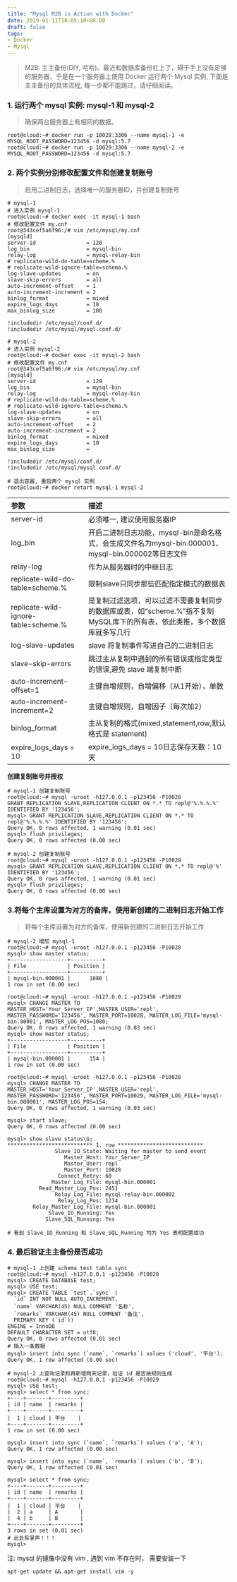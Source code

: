 ```yaml
---
title: "Mysql M2B in Action with Docker"
date: 2019-01-11T18:05:10+08:00
draft: false
tags:
- Docker
- Mysql
---
```



> M2B: 主主备份(DIY, 哈哈)。最近和数据库备份杠上了，碍于手上没有足够的服务器，于是在一个服务器上使用 Docker 运行两个 Mysql 实例, 下面是主主备份的具体流程, 每一步都不能跳过，请仔细阅读。


### 1. 运行两个 mysql 实例: mysql-1 和 mysql-2

> 确保两台服务器上有相同的数据。

```
root@cloud:~# docker run -p 10028:3306 --name mysql-1 -e MYSQL_ROOT_PASSWORD=123456 -d mysql:5.7
root@cloud:~# docker run -p 10029:3306 --name mysql-2 -e MYSQL_ROOT_PASSWORD=123456 -d mysql:5.7
```

### 2. 两个实例分别修改配置文件和创建复制账号
> 启用二进制日志，选择唯一的服务器ID，并创建复制账号

```
# mysql-1
# 进入实例 mysql-1
root@cloud:~# docker exec -it mysql-1 bash
# 修改配置文件 my.cnf
root@343cef5a6f96:/# vim /etc/mysql/my.cnf
[mysqld]
server-id                = 128
log_bin                  = mysql-bin
relay-log                = mysql-relay-bin
# replicate-wild-do-table=scheme.%
# replicate-wild-ignore-table=schema.%
log-slave-updates        = on
slave-skip-errors        = all
auto-increment-offset    = 1
auto-increment-increment = 2
binlog_format            = mixed
expire_logs_days         = 10
max_binlog_size          = 100

!includedir /etc/mysql/conf.d/
!includedir /etc/mysql/mysql.conf.d/

# mysql-2
# 进入实例 mysql-2
root@cloud:~# docker exec -it mysql-2 bash
# 修改配置文件 my.cnf
root@343cef5a6f96:/# vim /etc/mysql/my.cnf
[mysqld]
server-id                = 129
log_bin                  = mysql-bin
relay-log                = mysql-relay-bin
# replicate-wild-do-table=scheme.%
# replicate-wild-ignore-table=schema.%
log-slave-updates        = on
slave-skip-errors        = all
auto-increment-offset    = 2
auto-increment-increment = 2
binlog_format            = mixed
expire_logs_days         = 10
max_binlog_size          =

!includedir /etc/mysql/conf.d/
!includedir /etc/mysql/mysql.conf.d/

# 退出容器, 重启两个 mysql 实例
root@cloud:~# docker retart mysql-1 mysql-2
```



|参数   | 描述   |
|:----|:----|
| server-id   | 必须唯一, 建议使用服务器IP   | 
| log_bin   | 开启二进制日志功能，mysql-bin是命名格式，会生成文件名为mysql-bin.000001、mysql-bin.000002等日志文件   | 
| relay-log   | 作为从服务器时的中继日志   | 
| replicate-wild-do-table=scheme.%     | 限制slave只同步那些匹配指定模式的数据表  | 
| replicate-wild-ignore-table=scheme.%     | 是复制过滤选项，可以过滤不需要复制同步的数据库或表，如“scheme.%”指不复制MySQL库下的所有表，依此类推，多个数据库就多写几行   | 
| log-slave-updates   | slave 将复制事件写进自己的二进制日志   | 
| slave-skip-errors   | 跳过主从复制中遇到的所有错误或指定类型的错误,避免 slave 端复制中断   | 
| auto-increment-offset=1   | 主键自增规则，自增偏移（从1开始），单数   | 
| auto-increment-increment=2   | 主键自增规则，自增因子（每次加2）   | 
| binlog_format   | 主从复制的格式(mixed,statement,row,默认格式是 statement)   | 
| expire_logs_days = 10   | expire_logs_days = 10日志保存天数：10天   | 

**创建复制账号并授权**
```
# mysql-1 创建复制账号
root@cloud:~# mysql -uroot -h127.0.0.1 -p123456 -P10028
GRANT REPLICATION SLAVE,REPLICATION CLIENT ON *.* TO repl@'%.%.%.%' IDENTIFIED BY '123456';
mysql> GRANT REPLICATION SLAVE,REPLICATION CLIENT ON *.* TO repl@'%.%.%.%' IDENTIFIED BY '123456';
Query OK, 0 rows affected, 1 warning (0.01 sec)
mysql> flush privileges;
Query OK, 0 rows affected (0.00 sec)

# mysql-2 创建复制账号
root@cloud:~# mysql -uroot -h127.0.0.1 -p123456 -P10029
mysql> GRANT REPLICATION SLAVE,REPLICATION CLIENT ON *.* TO repl@'%' IDENTIFIED BY '123456';
Query OK, 0 rows affected, 1 warning (0.01 sec)
mysql> flush privileges;
Query OK, 0 rows affected (0.00 sec)
```
### 3.将每个主库设置为对方的备库，使用新创建的二进制日志开始工作

> 将每个主库设置为对方的备库，使用新创建的二进制日志开始工作

```
# mysql-2 增加 mysql-1 
root@cloud:~# mysql -uroot -h127.0.0.1 -p123456 -P10028
mysql> show master status;
+------------------+----------+
| File             | Position | 
+------------------+----------+
| mysql-bin.000001 |      1080 |
1 row in set (0.00 sec)

root@cloud:~# mysql -uroot -h127.0.0.1 -p123456 -P10029
mysql> CHANGE MASTER TO MASTER_HOST='Your_Server_IP',MASTER_USER='repl', MASTER_PASSWORD='123456', MASTER_PORT=10028, MASTER_LOG_FILE='mysql-bin.00001', MASTER_LOG_POS=1080;
Query OK, 0 rows affected, 1 warning (0.03 sec)
mysql> show master status;
+------------------+----------+
| File             | Position | 
+------------------+----------+
| mysql-bin.000001 |      154 |
1 row in set (0.00 sec)

root@cloud:~# mysql -uroot -h127.0.0.1 -p123456 -P10028
mysql> CHANGE MASTER TO MASTER_HOST='Your_Server_IP',MASTER_USER='repl', MASTER_PASSWORD='123456', MASTER_PORT=10029, MASTER_LOG_FILE='mysql-bin.000001', MASTER_LOG_POS=154;
Query OK, 0 rows affected, 1 warning (0.03 sec)

mysql> start slave;
Query OK, 0 rows affected (0.00 sec)

mysql> show slave status\G;
*************************** 1. row ***************************
               Slave_IO_State: Waiting for master to send event
                  Master_Host: Your_Server_IP
                  Master_User: repl
                  Master_Port: 10028
                Connect_Retry: 60
              Master_Log_File: mysql-bin.000001
          Read_Master_Log_Pos: 2451
               Relay_Log_File: mysql-relay-bin.000002
                Relay_Log_Pos: 1234
        Relay_Master_Log_File: mysql-bin.000001
             Slave_IO_Running: Yes
            Slave_SQL_Running: Yes

# 看到 Slave_IO_Running 和 Slave_SQL_Running 均为 Yes 表明配置成功
```

### 4. 最后验证主主备份是否成功
```
# mysql-1 上创建 schema test table sync
root@cloud:~# mysql -h127.0.0.1 -p123456 -P10028
mysql> CREATE DATABASE test;
mysql> USE test;
mysql> CREATE TABLE `test`.`sync` (
  `id` INT NOT NULL AUTO_INCREMENT,
  `name` VARCHAR(45) NULL COMMENT '名称',
  `remarks` VARCHAR(45) NULL COMMENT '备注',
  PRIMARY KEY (`id`))
ENGINE = InnoDB
DEFAULT CHARACTER SET = utf8;
Query OK, 0 rows affected (0.01 sec)
# 插入一条数据
mysql> insert into sync (`name`, `remarks`) values ('cloud', '平台');
Query OK, 1 row affected (0.00 sec)

# mysql-2 上查询记录和再新增两天记录，验证 id 是否按规则生成
root@cloud:~# mysql -h127.0.0.1 -p123456 -P10029
mysql> USE test;
mysql> select * from sync;
+----+-------+---------+
| id | name  | remarks |
+----+-------+---------+
|  1 | cloud | 平台    |
+----+-------+---------+
1 row in set (0.00 sec)

mysql> insert into sync (`name`, `remarks`) values ('a', 'A');
Query OK, 1 row affected (0.00 sec)

mysql> insert into sync (`name`, `remarks`) values ('b', 'B');
Query OK, 1 row affected (0.01 sec)

mysql> select * from sync;
+----+-------+---------+
| id | name  | remarks |
+----+-------+---------+
|  1 | cloud | 平台    |
|  2 | a     | A       |
|  4 | b     | B       |
+----+-------+---------+
3 rows in set (0.01 sec)
# 此处有掌声！！！
mysql>
```

注: mysql 的镜像中没有 vim , 遇到 vim 不存在时， 需要安装一下
```
apt-get update && apt-get install vim -y
```
